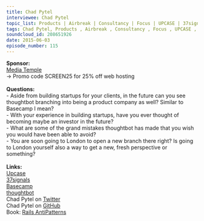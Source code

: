 ```yaml
--- 
title: Chad Pytel
interviewee: Chad Pytel
topic_list: Products | Airbreak | Consultancy | Focus | UPCASE | 37signals | Fooling yourself | Startup investing | Taking charge | Grand mistakes | Equal partners | Hard conversations | New offices | London | Fresh perspective | Breaking routine
tags: Chad Pytel, Products , Airbreak , Consultancy , Focus , UPCASE , 37signals , Fooling yourself , Startup investing , Taking charge , Grand mistakes , Equal partners , Hard conversations , New offices , London , Fresh perspective , Breaking routine
soundcloud_id: 208651926
date: 2015-06-03
episode_number: 115
---
```

 
<p class="show_notes_display"><b>Sponsor:<br></b><a rel="nofollow" target="_blank" href="http://mediatemple.net/?utm_source=BetweenScreens&amp;utm_medium=podcast&amp;utm_campaign=SCREEN25">Media Temple</a><b><br></b>-&gt; Promo code SCREEN25 for 25% off web hosting<b><br><br>Questions:</b><br>- Aside from building startups for your clients, in the future can you see thoughtbot branching into being a product company as well? Similar to Basecamp I mean?<br>- With your experience in building startups, have you ever thought of becoming maybe an investor in the future?<br>- What are some of the grand mistakes thoughtbot has made that you wish you would have been able to avoid?<br>- You are soon going to London to open a new branch there right? Is going to London yourself also a way to get a new, fresh perspective or something?<br><br><b>Links:<br></b><a rel="nofollow" target="_blank" href="https://upcase.com">Upcase</a><br><a rel="nofollow" target="_blank" href="https://signalvnoise.com/">37signals</a><br><a rel="nofollow" target="_blank" href="https://basecamp.com/">Basecamp</a><br><a rel="nofollow" target="_blank" href="https://thoughtbot.com/">thoughtbot</a><br>Chad Pytel on <a rel="nofollow" target="_blank" href="https://twitter.com/cpytel">Twitter</a><br>Chad Pytel on <a rel="nofollow" target="_blank" href="https://github.com/cpytel">GitHub</a><br>Book: <a rel="nofollow" target="_blank" href="http://railsantipatterns.com/">Rails AntiPatterns</a><br></p>
